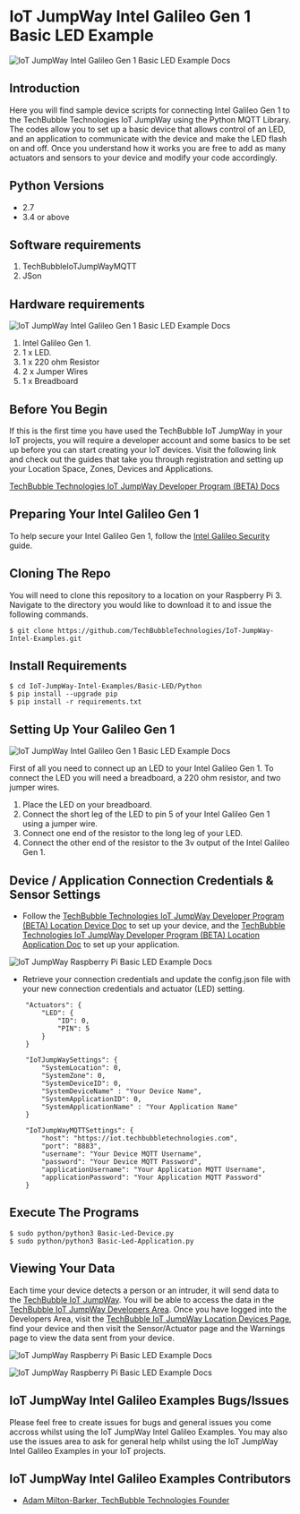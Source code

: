 # IoT JumpWay Intel Galileo Gen 1 Basic LED Example

![IoT JumpWay Intel Galileo Gen 1 Basic LED Example Docs](../../../images/main/IoT-Jumpway.jpg)  

## Introduction

Here you will find sample device scripts for connecting Intel Galileo Gen 1 to the TechBubble Technologies IoT JumpWay using the Python MQTT Library. The codes allow you to set up a basic device that allows control of an LED, and an application to communicate with the device and make the LED flash on and off. Once you understand how it works you are free to add as many actuators and sensors to your device and modify your code accordingly.

## Python Versions

- 2.7
- 3.4 or above

## Software requirements

1. TechBubbleIoTJumpWayMQTT  
2. JSon

## Hardware requirements

![IoT JumpWay Intel Galileo Gen 1 Basic LED Example Docs](../../../images/Basic-LED/Hardware.jpg)

1. Intel Galileo Gen 1.
2. 1 x LED.
3. 1 x 220 ohm Resistor
4. 2 x Jumper Wires
5. 1 x Breadboard

## Before You Begin

If this is the first time you have used the TechBubble IoT JumpWay in your IoT projects, you will require a developer account and some basics to be set up before you can start creating your IoT devices. Visit the following link and check out the guides that take you through registration and setting up your Location Space, Zones, Devices and Applications.

[TechBubble Technologies IoT JumpWay Developer Program (BETA) Docs](https://github.com/TechBubbleTechnologies/IoT-JumpWay-Docs/ "TechBubble Technologies IoT JumpWay Developer Program (BETA) Docs")

## Preparing Your Intel Galileo Gen 1

To help secure your Intel Galileo Gen 1, follow the [Intel Galileo Security](https://github.com/TechBubbleTechnologies/IoT-JumpWay-Intel-Examples/blob/master/Intel-Galileo/DOCS/1-Security.md "Intel Galileo Security") guide.

## Cloning The Repo

You will need to clone this repository to a location on your Raspberry Pi 3. Navigate to the directory you would like to download it to and issue the following commands.

    $ git clone https://github.com/TechBubbleTechnologies/IoT-JumpWay-Intel-Examples.git

## Install Requirements

    $ cd IoT-JumpWay-Intel-Examples/Basic-LED/Python
    $ pip install --upgrade pip
    $ pip install -r requirements.txt

## Setting Up Your Galileo Gen 1

![IoT JumpWay Intel Galileo Gen 1 Basic LED Example Docs](../../../images/Basic-LED/Blinking.jpg)

First of all you need to connect up an LED to your Intel Galileo Gen 1. To connect the LED you will need a breadboard, a 220 ohm resistor, and two jumper wires. 

1. Place the LED on your breadboard.
2. Connect the short leg of the LED to pin 5 of your Intel Galileo Gen 1 using a jumper wire.
3. Connect one end of the resistor to the long leg of your LED.
4. Connect the other end of the resistor to the 3v output of the Intel Galileo Gen 1.

## Device / Application Connection Credentials & Sensor Settings

- Follow the [TechBubble Technologies IoT JumpWay Developer Program (BETA) Location Device Doc](https://github.com/TechBubbleTechnologies/IoT-JumpWay-Docs/blob/master/4-Location-Devices.md "TechBubble Technologies IoT JumpWay Developer Program (BETA) Location Device Doc") to set up your device, and the [TechBubble Technologies IoT JumpWay Developer Program (BETA) Location Application Doc](https://github.com/TechBubbleTechnologies/IoT-JumpWay-Docs/blob/master/5-Location-Applications.md "TechBubble Technologies IoT JumpWay Developer Program (BETA) Location Application Doc") to set up your application. 

![IoT JumpWay Raspberry Pi Basic LED Example Docs](../../../images/Basic-LED/Device-Creation.png)  

- Retrieve your connection credentials and update the config.json file with your new connection  credentials and actuator (LED) setting.

```
	"Actuators": {
		"LED": {
			"ID": 0,
			"PIN": 5
		}
	}
```

```
	"IoTJumpWaySettings": {
        "SystemLocation": 0,
        "SystemZone": 0,
        "SystemDeviceID": 0,
        "SystemDeviceName" : "Your Device Name",
        "SystemApplicationID": 0,
        "SystemApplicationName" : "Your Application Name"
	}
```

```
	"IoTJumpWayMQTTSettings": {
        "host": "https://iot.techbubbletechnologies.com",
        "port": "8883",
        "username": "Your Device MQTT Username",
        "password": "Your Device MQTT Password",
        "applicationUsername": "Your Application MQTT Username",
        "applicationPassword": "Your Application MQTT Password"
	}
```

## Execute The Programs

    $ sudo python/python3 Basic-Led-Device.py 
    $ sudo python/python3 Basic-Led-Application.py 

## Viewing Your Data  

Each time your device detects a person or an intruder, it will send data to the [TechBubble IoT JumpWay](https://iot.techbubbletechnologies.com/ "TechBubble IoT JumpWay"). You will be able to access the data in the [TechBubble IoT JumpWay Developers Area](https://iot.techbubbletechnologies.com/developers/dashboard/ "TechBubble IoT JumpWay Developers Area"). Once you have logged into the Developers Area, visit the [TechBubble IoT JumpWay Location Devices Page](https://iot.techbubbletechnologies.com/developers/location-devices "Location Devices page"), find your device and then visit the Sensor/Actuator page and the Warnings page to view the data sent from your device.

![IoT JumpWay Raspberry Pi Basic LED Example Docs](../../../images/Basic-LED/SensorData.png)

![IoT JumpWay Raspberry Pi Basic LED Example Docs](../../../images/Basic-LED/WarningData.png)

## IoT JumpWay Intel Galileo Examples Bugs/Issues

Please feel free to create issues for bugs and general issues you come accross whilst using the IoT JumpWay Intel Galileo Examples. You may also use the issues area to ask for general help whilst using the IoT JumpWay Intel Galileo Examples in your IoT projects.

## IoT JumpWay Intel Galileo Examples Contributors

- [Adam Milton-Barker, TechBubble Technologies Founder](https://github.com/AdamMiltonBarker "Adam Milton-Barker, TechBubble Technologies Founder")